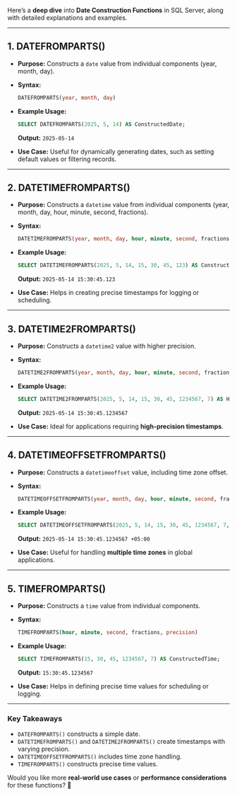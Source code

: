 Here’s a **deep dive** into **Date Construction Functions** in SQL Server, along with detailed explanations and examples.

---

## **1. DATEFROMPARTS()**
- **Purpose:** Constructs a `date` value from individual components (year, month, day).
- **Syntax:**
  ```sql
  DATEFROMPARTS(year, month, day)
  ```
- **Example Usage:**
  ```sql
  SELECT DATEFROMPARTS(2025, 5, 14) AS ConstructedDate;
  ```
  **Output:** `2025-05-14`

- **Use Case:** Useful for dynamically generating dates, such as setting default values or filtering records.

---

## **2. DATETIMEFROMPARTS()**
- **Purpose:** Constructs a `datetime` value from individual components (year, month, day, hour, minute, second, fractions).
- **Syntax:**
  ```sql
  DATETIMEFROMPARTS(year, month, day, hour, minute, second, fractions)
  ```
- **Example Usage:**
  ```sql
  SELECT DATETIMEFROMPARTS(2025, 5, 14, 15, 30, 45, 123) AS ConstructedDateTime;
  ```
  **Output:** `2025-05-14 15:30:45.123`

- **Use Case:** Helps in creating precise timestamps for logging or scheduling.

---

## **3. DATETIME2FROMPARTS()**
- **Purpose:** Constructs a `datetime2` value with higher precision.
- **Syntax:**
  ```sql
  DATETIME2FROMPARTS(year, month, day, hour, minute, second, fractions, precision)
  ```
- **Example Usage:**
  ```sql
  SELECT DATETIME2FROMPARTS(2025, 5, 14, 15, 30, 45, 1234567, 7) AS HighPrecisionDateTime;
  ```
  **Output:** `2025-05-14 15:30:45.1234567`

- **Use Case:** Ideal for applications requiring **high-precision timestamps**.

---

## **4. DATETIMEOFFSETFROMPARTS()**
- **Purpose:** Constructs a `datetimeoffset` value, including time zone offset.
- **Syntax:**
  ```sql
  DATETIMEOFFSETFROMPARTS(year, month, day, hour, minute, second, fractions, precision, timezone_offset)
  ```
- **Example Usage:**
  ```sql
  SELECT DATETIMEOFFSETFROMPARTS(2025, 5, 14, 15, 30, 45, 1234567, 7, 5) AS DateTimeWithOffset;
  ```
  **Output:** `2025-05-14 15:30:45.1234567 +05:00`

- **Use Case:** Useful for handling **multiple time zones** in global applications.

---

## **5. TIMEFROMPARTS()**
- **Purpose:** Constructs a `time` value from individual components.
- **Syntax:**
  ```sql
  TIMEFROMPARTS(hour, minute, second, fractions, precision)
  ```
- **Example Usage:**
  ```sql
  SELECT TIMEFROMPARTS(15, 30, 45, 1234567, 7) AS ConstructedTime;
  ```
  **Output:** `15:30:45.1234567`

- **Use Case:** Helps in defining precise time values for scheduling or logging.

---

### **Key Takeaways**
- `DATEFROMPARTS()` constructs a simple date.
- `DATETIMEFROMPARTS()` and `DATETIME2FROMPARTS()` create timestamps with varying precision.
- `DATETIMEOFFSETFROMPARTS()` includes time zone handling.
- `TIMEFROMPARTS()` constructs precise time values.

Would you like more **real-world use cases** or **performance considerations** for these functions? 🚀